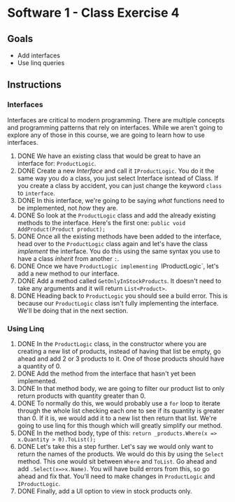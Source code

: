 # Software 1 - Class Exercise 4
## Goals
- Add interfaces
- Use linq queries

## Instructions
### Interfaces
Interfaces are critical to modern programming.  There are multiple concepts and programming patterns that rely on interfaces.  While we aren't going to explore any of those in this course, we are going to learn how to use interfaces.
1. DONE We have an existing class that would be great to have an interface for: `ProductLogic`.
1. DONE Create a new _Interface_ and call it `IProductLogic`.  You do it the same way you do a class, you just select Interface isntead of Class.  If you create a class by accident, you can just change the keyword `class` to `interface`.
1. DONE In this interface, we're going to be saying _what_ functions need to be implemented, not _how_ they are.
1. DONE So look at the `ProductLogic` class and add the already existing methods to the interface.  Here's the first one: `public void AddProduct(Product product);`
1. DONE Once all the existing methods have been added to the interface, head over to the `ProductLogic` class again and let's have the class _implement_ the interface.  You do this using the same syntax you use to have a class _inherit_ from another `:`.
1. DONE Once we have `ProductLogic implementing `IProductLogic`, let's add a new method to our interface.
1. DONE Add a method called `GetOnlyInStockProducts`.  It doesn't need to take any arguments and it will return `List<Product>`.
1. DONE Heading back to `ProductLogic` you should see a build error.  This is because our `ProductLogic` class isn't fully implementing the interface.  We'll be doing that in the next section.

### Using Linq
1. DONE In the `ProductLogic` class, in the constructor where you are creating a new list of products, instead of having that list be empty, go ahead and add 2 or 3 products to it.  One of those products should have a quantity of 0.
1. DONE Add the method from the interface that hasn't yet been implemented.
1. DONE In that method body, we are going to filter our product list to only return products with quantity greater than 0.
1. DONE To normally do this, we would probably use a `for` loop to iterate through the whole list checking each one to see if its quantity is greater than 0.  If it is, we would add it to a new list then return that list.  We're going to use linq for this though which will greatly simplify our method.
1. DONE In the method body, type of this: `return _products.Where(x => x.Quantity > 0).ToList();`
1. DONE Let's take this a step further.  Let's say we would only want to return the names of the products.  We would do this by using the `Select` method.  This one would sit between `Where` and `ToList`. Go ahead and add `.Select(x=>x.Name)`.  You will have build errors from this, so go ahead and fix that.  You'll need to make changes in `ProductLogic` and `IProductLogic`.
1. DONE Finally, add a UI option to view in stock products only.